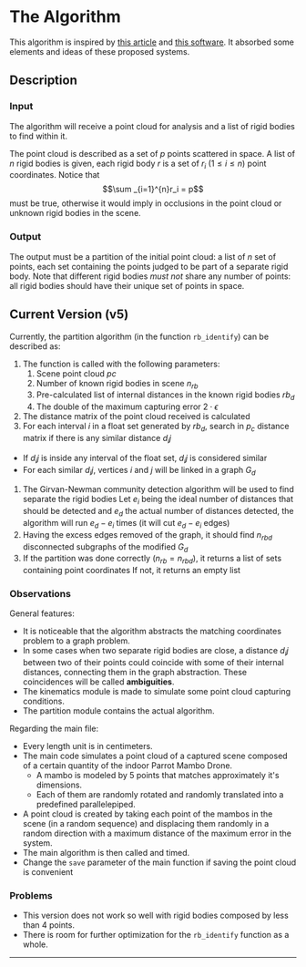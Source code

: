 # The Algorithm

This algorithm is inspired by [this article](https://www.scitepress.org/papers/2007/20528/20528.pdf) and [this software](https://v22.wiki.optitrack.com/index.php?title=Rigid_Body_Tracking). It absorbed some elements and ideas of these proposed systems.

## Description

### Input

The algorithm will receive a point cloud for analysis and a list of rigid bodies to find within it.

The point cloud is described as a set of $p$ points scattered in space. A list of $n$ rigid bodies is given, each rigid body $r$ is a set of $r_i \ (1 \leq i \leq n)$ point coordinates. Notice that $$\sum _{i=1}^{n}r_i = p$$ must be true, otherwise it would imply in occlusions in the point cloud or unknown rigid bodies in the scene.

### Output

The output must be a partition of the initial point cloud: a list of $n$ set of points, each set containing the points judged to be part of a separate rigid body. Note that different rigid bodies *must not* share any number of points: all rigid bodies should have their unique set of points in space.

## Current Version (v5)

Currently, the partition algorithm (in the function `rb_identify`) can be described as:

1. The function is called with the following parameters:
   1. Scene point cloud $pc$
   2. Number of known rigid bodies in scene $n_{rb}$
   3. Pre-calculated list of internal distances in the known rigid bodies $rb_d$
   4. The double of the maximum capturing error $2 \cdot \epsilon$
2. The distance matrix of the point cloud received is calculated
3. For each interval $i$ in a float set generated by $rb_d$, search in $p_c$ distance matrix if there is any similar distance $d_ij$ 
- If $d_ij$ is inside any interval of the float set, $d_ij$ is considered similar
- For each similar $d_ij$, vertices $i$ and $j$ will be linked in a graph $G_d$
1. The Girvan-Newman community detection algorithm will be used to find separate the rigid bodies
Let $e_i$ being the ideal number of distances that should be detected and $e_d$ the actual number of distances detected, the algorithm will run $e_d - e_i$ times (it will cut $e_d - e_i$ edges)
1. Having the excess edges removed of the graph, it should find $n_{rbd}$ disconnected subgraphs of the modified $G_d$
2. If the partition was done correctly $(n_{rb} = n_{rbd})$, it returns a list of sets containing point coordinates
If not, it returns an empty list 

### Observations

General features:

- It is noticeable that the algorithm abstracts the matching coordinates problem to a graph problem.
- In some cases when two separate rigid bodies are close, a distance $d_ij$ between two of their points could coincide with some of their internal distances, connecting them in the graph abstraction. These coincidences will be called **ambiguities**.
- The kinematics module is made to simulate some point cloud capturing conditions.
- The partition module contains the actual algorithm.

Regarding the main file:

- Every length unit is in centimeters.
- The main code simulates a point cloud of a captured scene composed of a certain quantity of the indoor Parrot Mambo Drone.
  - A mambo is modeled by 5 points that matches approximately it's dimensions.
  - Each of them are randomly rotated and randomly translated into a predefined parallelepiped. 
- A point cloud is created by taking each point of the mambos in the scene (in a random sequence) and displacing them randomly in a random direction with a maximum distance of the maximum error in the system.
- The main algorithm is then called and timed. 
- Change the `save` parameter of the main function if saving the point cloud is convenient

### Problems

- This version does not work so well with rigid bodies composed by less than 4 points.
- There is room for further optimization for the `rb_identify` function as a whole. 

---